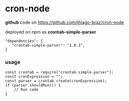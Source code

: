 # cron-node

**github** code on https://github.com/thiago-braz/cron-node

deployed on npm as **crontab-simple-parser**

```
"dependencies": {
   "crontab-simple-parser": "1.0.3",
}
```

### usage

```
const crontab = require("crontab-simple-parser");
const cronExpression = "";
const parser = crontab.create(cronExpression);
if (parser.shouldRun()) {
    // Run code
}
```
